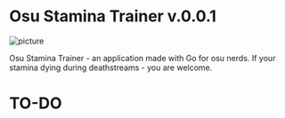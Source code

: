 # Osu Stamina Trainer v.0.0.1

![picture](https://ibb.co/dtTmn11)

Osu Stamina Trainer - an application made with Go for osu nerds. If your stamina dying during deathstreams - you are welcome. 

# TO-DO

